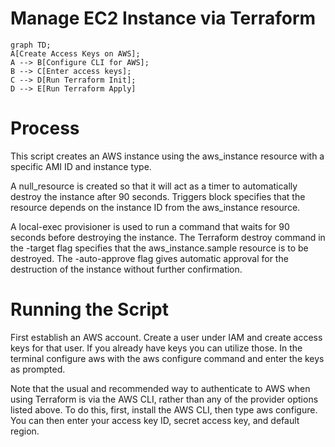 # Manage EC2 Instance via Terraform

```mermaid
graph TD;
A[Create Access Keys on AWS]; 
A --> B[Configure CLI for AWS];
B --> C[Enter access keys];
C --> D[Run Terraform Init];
D --> E[Run Terraform Apply]
```

# Process

This script creates an AWS instance using the aws_instance resource with a specific AMI ID and instance type. 

A null_resource is created so that it will act as a timer to automatically destroy the instance after 90 seconds. Triggers block specifies that the resource depends on the instance ID from the aws_instance resource. 

A local-exec provisioner is used to run a command that waits for 90 seconds before destroying the instance. The Terraform destroy command in the -target flag specifies that the aws_instance.sample resource is to be destroyed. The -auto-approve flag gives automatic approval for the destruction of the instance without further confirmation. 

# Running the Script

First establish an AWS account. Create a user under IAM and create access keys for that user. If you already have keys you can utilize those. In the terminal configure aws with the aws configure command and enter the keys as prompted. 

Note that the usual and recommended way to authenticate to AWS when using Terraform is via the AWS CLI, rather than any of the provider options listed above. To do this, first, install the AWS CLI, then type aws configure. You can then enter your access key ID, secret access key, and default region.

